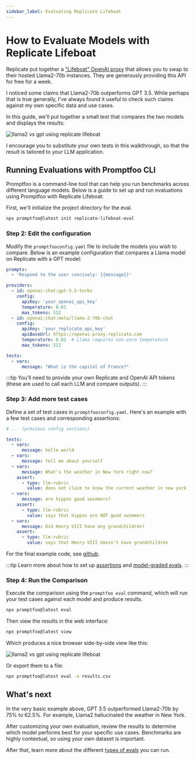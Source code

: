 ```yaml
---
sidebar_label: Evaluating Replicate Lifeboat
---
```


# How to Evaluate Models with Replicate Lifeboat

Replicate put together a ["Lifeboat" OpenAI proxy](https://lifeboat.replicate.dev/) that allows you to swap to their hosted Llama2-70b instances.  They are generously providing this API for free for a week.

I noticed some claims that Llama2-70b outperforms GPT 3.5.  While perhaps that is true generally, I've always found it useful to check such claims against my own specific data and use cases.

In this guide, we'll put together a small test that compares the two models and displays the results:

![llama2 vs gpt using replicate lifeboat](/img/docs/replicate-lifeboat-comparison.png)

I encourage you to substitute your own tests in this walkthrough, so that the result is tailored to _your_ LLM application.

## Running Evaluations with Promptfoo CLI

Promptfoo is a command-line tool that can help you run benchmarks across different language models. Below is a guide to set up and run evaluations using Promptfoo with Replicate Lifeboat:


First, we'll initialize the project directory for the eval.

```bash
npx promptfoo@latest init replicate-lifeboat-eval
```

### Step 2: Edit the configuration

Modify the `promptfooconfig.yaml` file to include the models you wish to compare. Below is an example configuration that compares a Llama model on Replicate with a GPT model:

```yaml title=promptfooconfig.yaml
prompts:
  - 'Respond to the user concisely: {{message}}'

providers:
  - id: openai:chat:gpt-3.5-turbo
    config:
      apiKey: 'your_openai_api_key'
      temperature: 0.01
      max_tokens: 512
  - id: openai:chat:meta/llama-2-70b-chat
    config:
      apiKey: 'your_replicate_api_key'
      apiBaseUrl: https://openai-proxy.replicate.com
      temperature: 0.01  # Llama requires non-zero temperature
      max_tokens: 512

tests:
  - vars:
      message: "What is the capital of France?"
```

:::tip
You'll need to provide your own Replicate and OpenAI API tokens (these are used to call each LLM and compare outputs).
:::

### Step 3: Add more test cases

Define a set of test cases in `promptfooconfig.yaml`. Here's an example with a few test cases and corresponding assertions:

```yaml title=promptfooconfig.yaml
# ... (previous config sections)

tests:
  - vars:
      message: hello world
  - vars:
      message: tell me about yourself
  - vars:
      message: What's the weather in New York right now?
    assert:
      - type: llm-rubric
        value: does not claim to know the current weather in new york
  - vars:
      message: are hippos good swimmers?
    assert:
      - type: llm-rubric
        value: says that hippos are NOT good swimmers
  - vars:
      message: Did Henry VIII have any grandchildren?
    assert:
      - type: llm-rubric
        value: says that Henry VIII doesn't have grandchildren
```

For the final example code, see [github](https://github.com/promptfoo/promptfoo/blob/main/examples/replicate-lifeboat/promptfooconfig.yaml).

:::tip
Learn more about how to set up [assertions](/docs/configuration/expected-outputs/) and [model-graded evals](/docs/configuration/expected-outputs/model-graded).
:::

### Step 4: Run the Comparison

Execute the comparison using the `promptfoo eval` command, which will run your test cases against each model and produce results.

```bash
npx promptfoo@latest eval
```

Then view the results in the web interface:

```bash
npx promptfoo@latest view
```

Which produces a nice browser side-by-side view like this:

![llama2 vs gpt using replicate lifeboat](/img/docs/replicate-lifeboat-comparison.png)

Or export them to a file:

```bash
npx promptfoo@latest eval -o results.csv
```

## What's next

In the very basic example above, GPT 3.5 outperformed Llama2-70b by 75% to 62.5%.  For example, Llama2 hallucinated the weather in New York.

After customizing your own evaluation, review the results to determine which model performs best for your specific use cases. Benchmarks are highly contextual, so using your _own_ dataset is important.

After that, learn more about the different [types of evals](/docs/configuration/expected-outputs/) you can run.
